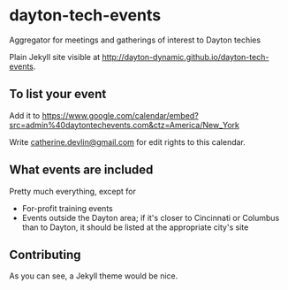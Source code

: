 # dayton-tech-events
Aggregator for meetings and gatherings of interest to Dayton techies

Plain Jekyll site visible at http://dayton-dynamic.github.io/dayton-tech-events.

## To list your event

Add it to https://www.google.com/calendar/embed?src=admin%40daytontechevents.com&ctz=America/New_York 

Write catherine.devlin@gmail.com for edit rights to this calendar.

## What events are included

Pretty much everything, except for

- For-profit training events
- Events outside the Dayton area; if it's closer to Cincinnati or Columbus than to Dayton, 
it should be listed at the appropriate city's site

## Contributing

As you can see, a Jekyll theme would be nice.
